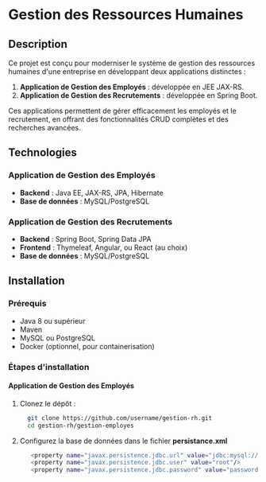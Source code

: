 # Gestion des Ressources Humaines

## Description

Ce projet est conçu pour moderniser le système de gestion des ressources humaines d'une entreprise en développant deux applications distinctes :
1. **Application de Gestion des Employés** : développée en JEE JAX-RS.
2. **Application de Gestion des Recrutements** : développée en Spring Boot.

Ces applications permettent de gérer efficacement les employés et le recrutement, en offrant des fonctionnalités CRUD complètes et des recherches avancées.

## Technologies

### Application de Gestion des Employés

- **Backend** : Java EE, JAX-RS, JPA, Hibernate
- **Base de données** : MySQL/PostgreSQL

### Application de Gestion des Recrutements

- **Backend** : Spring Boot, Spring Data JPA
- **Frontend** : Thymeleaf, Angular, ou React (au choix)
- **Base de données** : MySQL/PostgreSQL

## Installation

### Prérequis

- Java 8 ou supérieur
- Maven
- MySQL ou PostgreSQL
- Docker (optionnel, pour containerisation)

### Étapes d'installation

#### Application de Gestion des Employés

1. Clonez le dépôt :

   ```bash
     git clone https://github.com/username/gestion-rh.git
     cd gestion-rh/gestion-employes
   ```

2. Configurez la base de données dans le fichier **persistance.xml**
   ```bash
      <property name="javax.persistence.jdbc.url" value="jdbc:mysql://localhost:3306/gestion_rh"/>
      <property name="javax.persistence.jdbc.user" value="root"/>
      <property name="javax.persistence.jdbc.password" value="password"/>
  ```
